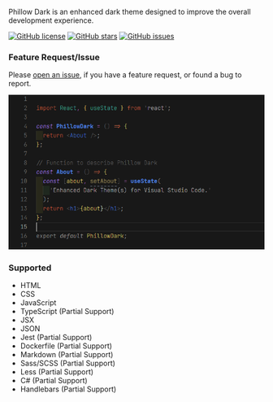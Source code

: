 Phillow Dark is an enhanced dark theme designed to improve the overall development experience.

[![GitHub license](https://img.shields.io/github/license/philecker/phillow-dark?style=flat-square)](https://github.com/philecker/phillow-dark/blob/main/LICENSE) [![GitHub stars](https://img.shields.io/github/stars/philecker/phillow-dark?style=flat-square)](https://github.com/philecker/phillow-dark/stargazers) [![GitHub issues](https://img.shields.io/github/issues/philecker/phillow-dark?style=flat-square)](https://github.com/philecker/phillow-dark/issues)

### Feature Request/Issue

Please [open an issue](https://github.com/philecker/phillow-dark/issues), if you have a feature request, or found a bug to report.

![Phillow Dark Preview](images/PhillowDark_Preview.png)

### Supported

* HTML
* CSS
* JavaScript
* TypeScript (Partial Support)
* JSX
* JSON
* Jest (Partial Support)
* Dockerfile (Partial Support)
* Markdown (Partial Support)
* Sass/SCSS (Partial Support)
* Less (Partial Support)
* C# (Partial Support)
* Handlebars (Partial Support)